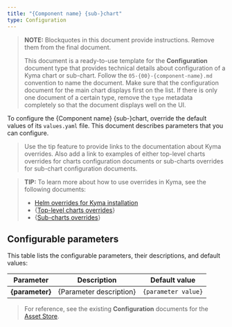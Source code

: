 ```yaml
---
title: "{Component name} {sub-}chart"
type: Configuration
---
```


>**NOTE:** Blockquotes in this document provide instructions. Remove them from the final document.
>
>This document is a ready-to-use template for the **Configuration** document type that provides technical details about configuration of a Kyma chart or sub-chart. Follow the `05-{00}-{component-name}.md` convention to name the document. Make sure that the configuration document for the main chart displays first on the list. If there is only one document of a certain type, remove the `type` metadata completely so that the document displays well on the UI. 

To configure the {Component name} {sub-}chart, override the default values of its `values.yaml` file. This document describes parameters that you can configure.

>Use the tip feature to provide links to the documentation about Kyma overrides. Also add a link to examples of either top-level charts overrides for charts configuration documents or sub-charts overrides for sub-chart configuration documents.

>**TIP:** To learn more about how to use overrides in Kyma, see the following documents: 
>* [Helm overrides for Kyma installation](/root/kyma/#configuration-helm-overrides-for-kyma-installation)
>* {[Top-level charts overrides](/root/kyma/#configuration-helm-overrides-for-kyma-installation-top-level-charts-overrides)}
>* {[Sub-charts overrides](/root/kyma/#configuration-helm-overrides-for-kyma-installation-sub-chart-overrides)}

## Configurable parameters

This table lists the configurable parameters, their descriptions, and default values:

| Parameter | Description | Default value |
|-----------|-------------|---------------|
| **{parameter}** | {Parameter description} | `{parameter value}` |

> For reference, see the existing **Configuration** documents for the [Asset Store](https://kyma-project.io/docs/master/components/asset-store/#configuration-configuration).
